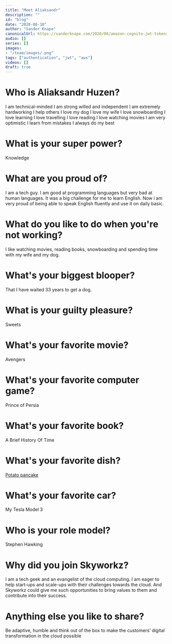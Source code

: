 ```yaml
---
title: "Meet Aliaksandr"
description: ""
id: "blog"
date: "2020-08-10"
author: "Sander Knape"
canonicalUrl: https://sanderknape.com/2020/08/amazon-cognito-jwt-tokens-authenticate-amazon-http-api/
audio: []
series: []
images:
- "/team/images/.png"
tags: ["authentication", "jwt", "aws"]
videos: []
draft: true
---
```

# Who is Aliaksandr Huzen?
I am technical-minded
I am strong willed and independent
I am extremely hardworking
I help others
I love my dog
I love my wife
I love snowboarding
I love learning
I love travelling
I love reading
I love watching movies
I am very optimistic
I learn from mistakes
I always do my best

# What is your super power?

Knowledge

# What are you proud of?

I am a tech guy. I am good at programming languages but very bad at human languages. It was a big challenge for me to learn English. Now i am very proud of being able to speak English fluently and use it on daily basic.

# What do you like to do when you're not working?
I like watching movies, reading books, snowboarding and spending time with my wife and my dog.

# What's your biggest blooper?
That I have waited 33 years to get a dog.

# What is your guilty pleasure?
Sweets

# What's your favorite movie?
Avengers

# What's your favorite computer game?
Prince of Persia

# What's your favorite book?
A Brief History Of Time

# What's your favorite dish?
[Potato pancake](https://g.co/kgs/6YXepp)

# What's your favorite car?
My Tesla Model 3

# Who is your role model?
Stephen Hawking

# Why did you join Skyworkz?
I am a tech geek and an evangelist of the cloud computing. I am eager to help start-ups and scale-ups with their challenges towards the cloud. And Skyworkz could give me such opportunities to bring values to them and contribute into their success.

# Anything else you like to share?
Be adaptive, humble and think out of the box to make the customers’ digital transformation in the cloud possible